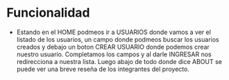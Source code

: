 

# Funcionalidad
- Estando en el HOME podmeos ir a USUARIOS donde vamos a ver el listado de los usuarios, un campo donde podmeos buscar los usuarios creados y debajo un boton CREAR USUARIO donde podemos crear nuestro usuario. Completamos los campos y al darle INGRESAR nos redirecciona a nuestra lista.
Luego abajo de todo donde dice ABOUT se puede ver una breve reseña de los integrantes del proyecto.
